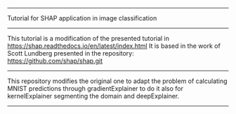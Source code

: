 -----------------------------------------------------------------------------------------------------------------
Tutorial for SHAP application in image classification

-----------------------------------------------------------------------------------------------------------------

This tutorial is a modification of the presented tutorial in https://shap.readthedocs.io/en/latest/index.html
It is based in the work of Scott Lundberg presented in the repository: https://github.com/shap/shap.git

-----------------------------------------------------------------------------------------------------------------

This repository modifies the original one to adapt the problem of calculating MNIST predictions through 
gradientExplainer to do it also for kernelExplainer segmenting the domain and deepExplainer.

-----------------------------------------------------------------------------------------------------------------
